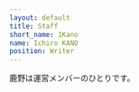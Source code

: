```yaml
---
layout: default
title: Staff
short_name: 1Kano
name: Ichiro KANO
position: Writer
---
```

鹿野は運営メンバーのひとりです。

